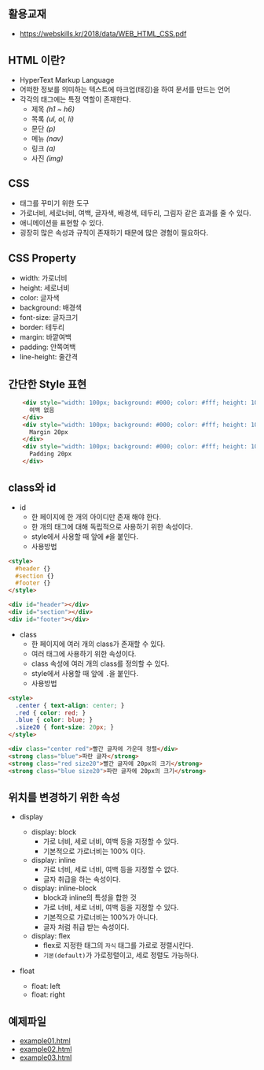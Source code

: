 ## 활용교재

- https://webskills.kr/2018/data/WEB_HTML_CSS.pdf

## HTML 이란?

- HyperText Markup Language
- 어떠한 정보를 의미하는 텍스트에 마크업(태깅)을 하여 문서를 만드는 언어
- 각각의 태그에는 특정 역할이 존재한다.
  - 제목 _(h1 ~ h6)_
  - 목록 _(ul, ol, li)_
  - 문단 _(p)_
  - 메뉴 _(nav)_
  - 링크 _(a)_
  - 사진 _(img)_

## CSS 

- 태그를 꾸미기 위한 도구
- 가로너비, 세로너비, 여백, 글자색, 배경색, 테두리, 그림자 같은 효과를 줄 수 있다.
- 애니메이션을 표현할 수 있다.
- 굉장히 많은 속성과 규칙이 존재하기 때문에 많은 경험이 필요하다.

## CSS Property

- width: 가로너비
- height: 세로너비
- color: 글자색
- background: 배경색
- font-size: 글자크기
- border: 테두리
- margin: 바깥여백
- padding: 안쪽여백
- line-height: 줄간격

## 간단한 Style 표현

```html
    <div style="width: 100px; background: #000; color: #fff; height: 100px; font-size: 20px; border: 10px solid #f00;">
      여백 없음
    </div>
    <div style="width: 100px; background: #000; color: #fff; height: 100px; font-size: 20px; border: 10px solid #f00; margin: 20px;">
      Margin 20px
    </div>
    <div style="width: 100px; background: #000; color: #fff; height: 100px; font-size: 20px; border: 10px solid #f00; padding: 20px; line-height: 200%">
      Padding 20px
    </div>
```

## class와 id

- id
  - 한 페이지에 한 개의 아이디만 존재 해야 한다.
  - 한 개의 태그에 대해 독립적으로 사용하기 위한 속성이다.
  - style에서 사용할 때 앞에 `#`을 붙인다.
  - 사용방법
```html
<style>
  #header {}
  #section {}
  #footer {}
</style>

<div id="header"></div>
<div id="section"></div>
<div id="footer"></div>
```

- class
  - 한 페이지에 여러 개의 class가 존재할 수 있다.
  - 여러 태그에 사용하기 위한 속성이다.
  - class 속성에 여러 개의 class를 정의할 수 있다.
  - style에서 사용할 때 앞에 `.`을 붙인다.
  - 사용방법
  
```html
<style>
  .center { text-align: center; }
  .red { color: red; }
  .blue { color: blue; }
  .size20 { font-size: 20px; }
</style>

<div class="center red">빨간 글자에 가운데 정렬</div>
<strong class="blue">파란 글자</strong>
<strong class="red size20">빨간 글자에 20px의 크기</strong>
<strong class="blue size20">파란 글자에 20px의 크기</strong>
```

## 위치를 변경하기 위한 속성

- display
  - display: block
    - 가로 너비, 세로 너비, 여백 등을 지정할 수 있다.
    - 기본적으로 가로너비는 100% 이다.
  - display: inline
    - 가로 너비, 세로 너비, 여백 등을 지정할 수 없다.
    - 글자 취급을 하는 속성이다.
  - display: inline-block
    - block과 inline의 특성을 합한 것
    - 가로 너비, 세로 너비, 여백 등을 지정할 수 있다.
    - 기본적으로 가로너비는 100%가 아니다.
    - 글자 처럼 취급 받는 속성이다.
  - display: flex
    - flex로 지정한 태그의 `자식` 태그를 가로로 정렬시킨다.
    - `기본(default)`가 가로정렬이고, 세로 정렬도 가능하다.
    
- float
  - float: left
  - float: right
  

## 예제파일

- [example01.html](./example01.html)
- [example02.html](./example02.html)
- [example03.html](./example03.html)